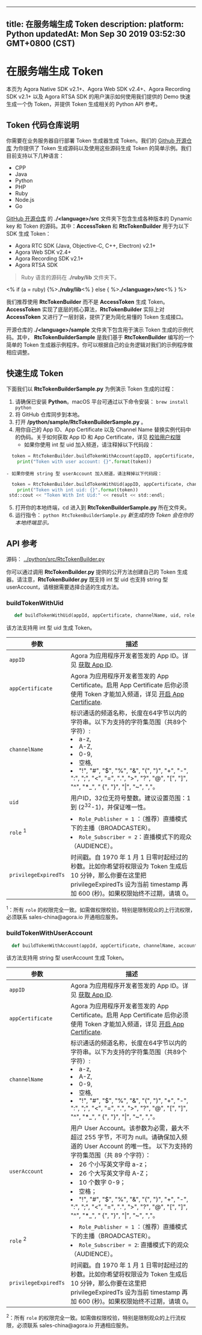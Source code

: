
---
title: 在服务端生成 Token
description: 
platform: Python
updatedAt: Mon Sep 30 2019 03:52:30 GMT+0800 (CST)
---
# 在服务端生成 Token
本页为 Agora Native SDK v2.1+、Agora Web SDK v2.4+、Agora Recording SDK v2.1+ 以及 Agora RTSA SDK 的用户演示如何使用我们提供的 Demo 快速生成一个伪 Token，并提供 Token 生成相关的 Python API 参考。

## Token 代码仓库说明

你需要在业务服务器自行部署 Token 生成器生成 Token。我们的 [Github 开源仓库](https://github.com/AgoraIO/Tools/tree/master/DynamicKey/AgoraDynamicKey) 为你提供了 Token 生成源码以及使用这些源码生成 Token 的简单示例。我们目前支持以下几种语言：

- CPP
- Java
- Python
- PHP
- Ruby
- Node.js
- Go

[GitHub 开源仓库](https://github.com/AgoraIO/Tools/tree/master/DynamicKey/AgoraDynamicKey) 的 **./\<language\>/src** 文件夹下包含生成各种版本的 Dynamic key 和 Token 的源码。其中：**AccessToken** 和 **RtcTokenBuilder** 用于为以下 SDK 生成 Token：

- Agora RTC SDK (Java, Objective-C, C++, Electron) v2.1+
- Agora Web SDK v2.4+
- Agora Recording SDK v2.1+ 
- Agora RTSA SDK

> Ruby 语言的源码在 **./ruby/lib** 文件夹下。

<% 
if (a = ruby) {%><b>./ruby/lib</b><% } 
else { %><b>./\<language\>/src</b><% } 
%>

我们推荐使用 **RtcTokenBuilder** 而不是 **AccessToken** 生成 Token。**AccessToken** 实现了底层的核心算法，**RtcTokenBuilder** 实际上对 **AccessToken** 又进行了一层封装，提供了更为简化易懂的 Token 生成接口。

开源仓库的 **./\<language\>/sample** 文件夹下包含用于演示 Token 生成的示例代码。其中， **RtcTokenBuilderSample** 是我们基于 **RtcTokenBuilder** 编写的一个简单的 Token 生成器示例程序。你可以根据自己的业务逻辑对我们的示例程序做相应调整。

## 快速生成 Token

下面我们以 **RtcTokenBuilderSample.py** 为例演示 Token 生成的过程：

1. 请确保已安装 **Python**。macOS 平台可通过以下命令安装：
     `brew install python` 
2. 将 GitHub 仓库同步到本地。
3. 打开 **/python/sample/RtcTokenBuilderSample.py** 。
4. 用你自己的 App ID、App Certificate 以及 Channel Name 替换实例代码中的伪码。关于如何获取 App ID 和 App Certificate，详见 [校验用户权限](https://docs.agora.io/cn/Agora%20Platform/token?platform=All%20Platforms#app-id)
    - 如果你使用 int 型 uid 加入频道，请注释掉以下代码段：
```Python
  token = RtcTokenBuilder.buildTokenWithAccount(appID, appCertificate, channelName, userAccount, Role_Attendee, privilegeExpiredTs)
    print("Token with user account: {}".format(token))
```
    - 如果你使用 string 型 userAccount 加入频道，请注释掉以下代码段：
```Python
  token = RtcTokenBuilder.buildTokenWithUid(appID, appCertificate, channelName, uid, Role_Attendee, privilegeExpiredTs)
    print("Token with int uid: {}".format(token))
 std::cout << "Token With Int Uid:" << result << std::endl;
```
5. 打开你的本地终端，cd 进入到 **RtcTokenBuilderSample.py** 所在文件夹。
6. 运行指令： 
    `python RtcTokenBuilderSample.py` 
     *新生成的伪 Token 会在你的本地终端显示。*


## API 参考

源码： [../python/src/RtcTokenBuilder.py](https://github.com/AgoraIO/Tools/blob/master/DynamicKey/AgoraDynamicKey/python/src/RtcTokenBuilder.py)

你可以通过调用 **RtcTokenBuilder.py** 提供的公开方法创建自己的 Token 生成器。请注意，**RtcTokenBuilder.py** 既支持 int 型 uid 也支持 string 型 userAccount，请根据需要选择合适的生成方法。


### buildTokenWithUid

```Python
   def buildTokenWithUid(appId, appCertificate, channelName, uid, role, privilegeExpiredTs):
```

该方法支持用 int 型 uid 生成 Token。

| **参数**    | **描述**                                              |
| ---------------- | ------------------------------------------------------------ |
| `appID`          | Agora 为应用程序开发者签发的 App ID。详见 [获取 App ID](https://docs.agora.io/cn/Agora%20Platform/token/#app-id). | 
| `appCertificate` | Agora 为应用程序开发者签发的 App Certificate。启用 App Certificate 后你必须使用 Token 才能加入频道，详见 [开启 App Certificate](https://docs.agora.io/cn/Agora%20Platform/token?platform=All%20Platforms#app-certificate). |
| `channelName`    | 标识通话的频道名称，长度在64字节以内的字符串。以下为支持的字符集范围（共89个字符）: <li>a-z,<li>A-Z,<li>0-9,<li>空格,<li>"!", "#", "$", "%", "&", "(", ")", "+", "-", ":", ";", "<", "=", ".", ">", "?", "@", "[", "]", "^", "*_", " {", "}", "\|", "~", ","。 |
| `uid`            | 用户ID，32位无符号整数。建议设置范围：1到 (2<sup>32</sup>-1)，并保证唯一性。 |
| `role` <sup>1</sup>          | <li> `Role_Publisher = 1` ：（推荐）直播模式下的主播（BROADCASTER）。<li>`Role_Subscriber = 2`：直播模式下的观众（AUDIENCE）。 |
| `privilegeExpiredTs`      | 时间戳。自 1970 年 1 月 1 日零时起经过的秒数。比如你希望将权限设为 Token 生成后 10 分钟，那么你要在这里把 privilegeExpiredTs 设为当前 timestamp 再加 600 (秒)。如果权限始终不过期，请填 0。 |

<div class="alert warning"><sup>1</sup>：所有 <code>role</code> 的权限完全一致。如需做权限校验，特别是限制观众的上行流权限，必须联系 sales-china@agora.io 开通相应服务。</div>

### buildTokenWithUserAccount

```Python
  def buildTokenWithAccount(appId, appCertificate, channelName, account, role, privilegeExpiredTs):
```

该方法支持用 string 型 userAccount 生成 Token。

| **参数**    | **描述**                                             |
| ---------------- | ------------------------------------------------------------ |
| `appID`          | Agora 为应用程序开发者签发的 App ID。详见 [获取 App ID](https://docs.agora.io/cn/Agora%20Platform/token?platform=All%20Platforms#app-id). |
| `appCertificate` | Agora 为应用程序开发者签发的 App Certificate。启用 App Certificate 后你必须使用 Token 才能加入频道，详见 [开启 App Certificate](https://docs.agora.io/cn/Agora%20Platform/token/#app-certificate). |
| `channelName`    | 标识通话的频道名称，长度在64字节以内的字符串。以下为支持的字符集范围（共89个字符）: <li>a-z,<li>A-Z,<li>0-9,<li>空格,<li>"!", "#", "$", "%", "&", "(", ")", "+", "-", ":", ";", "<", "=", ".", ">", "?", "@", "[", "]", "^", "*_", " {", "}", "\|", "~", ","。 |
|`userAccount` | 用户 User Account。该参数为必需，最大不超过 255 字节，不可为 null。请确保加入频道的 User Account 的唯一性。 以下为支持的字符集范围（共 89 个字符）：<li>26 个小写英文字母 a-z；<li>26 个大写英文字母 A-Z；<li>10 个数字 0-9；<li>空格；<li>"!", "#", "$", "%", "&", "(", ")", "+", "-", ":", ";", "<", "=", ".", ">", "?", "@", "[", "]", "^", "*_", " {", "}", "\|", "~", ","。 |
| `role` <sup>2</sup>          | <li> `Role_Publisher = 1` ：（推荐）直播模式下的主播（BROADCASTER）。<li>`Role_Subscriber = 2`: 直播模式下的观众（AUDIENCE）。|
| `privilegeExpiredTs`      | 时间戳。自 1970 年 1 月 1 日零时起经过的秒数。比如你希望将权限设为 Token 生成后 10 分钟，那么你要在这里把 privilegeExpiredTs 设为当前 timestamp 再加 600 (秒)。如果权限始终不过期，请填 0。|

<div class="alert warning"><sup>2</sup>：所有 <code>role</code> 的权限完全一致。如需做权限校验，特别是限制观众的上行流权限，必须联系 sales-china@agora.io 开通相应服务。</div>
